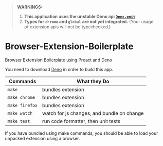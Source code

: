 > **WARNINGS:**
>
> 1. **This application uses the unstable Deno api
   > [`Deno.emit`](https://doc.deno.land/deno/unstable@v1.17.1/~/Deno.emit)**
> 2. **Types for `chrome` and `global` are not yet integrated.** (Your usage of
   > extension apis will not be typechecked.)

# Browser-Extension-Boilerplate

Browser Extension Boilerplate using Preact and Deno

You need to download [Deno](https://deno.land/) in order to build this app.

| Commands       | What they Do                               |
| -------------- | ------------------------------------------ |
| `make`         | bundles extension                          |
| `make chrome`  | bundles extension                          |
| `make firefox` | bundles extension                          |
| `make watch`   | watch for js changes, and bundle on change |
| `make test`    | run code formatter, then unit tests        |

If you have bundled using make commands, you should be able to load your
unpacked extension using a browser.
